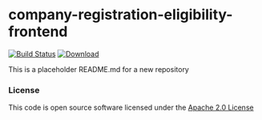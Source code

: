# company-registration-eligibility-frontend

[![Build Status](https://travis-ci.org/hmrc/company-registration-eligibility-frontend.svg)](https://travis-ci.org/hmrc/company-registration-eligibility-frontend) [ ![Download](https://api.bintray.com/packages/hmrc/releases/company-registration-eligibility-frontend/images/download.svg) ](https://bintray.com/hmrc/releases/company-registration-eligibility-frontend/_latestVersion)

This is a placeholder README.md for a new repository

### License

This code is open source software licensed under the [Apache 2.0 License]("http://www.apache.org/licenses/LICENSE-2.0.html")

